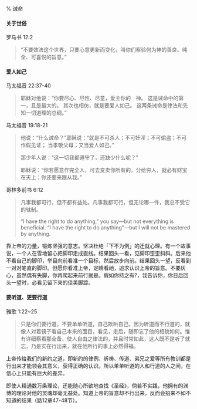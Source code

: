 % 诫命

#### 关于世俗

罗马书 12:2

> “不要效法这个世界，只要心意更新而变化，叫你们察验何为神的善良、纯全、可喜悦的旨意。”

#### 爱人如己

马太福音 22:37-40

> 耶稣对他说：“你要尽心、尽性、尽意，爱主你的　神。 这是诫命中的第一，且是最大的。 其次也相仿，就是要爱人如己。 这两条诫命是律法和先知一切道理的总纲。”

马太福音 19:18-21

> 他说：“什么诫命？”耶稣说：“就是不可杀人；不可奸淫；不可偷盗；不可作假见证； 当孝敬父母；又当爱人如己。” 
>
> 那少年人说：“这一切我都遵守了，还缺少什么呢？” 
>
> 耶稣说：“你若愿意作完全人，可去变卖你所有的，分给穷人，就必有财宝在天上；你还要来跟从我。”

哥林多前书 6:12

> 凡事我都可行，但不都有益处。凡事我都可行，但无论哪一件，我总不受它的辖制。
>
> “I have the right to do anything,” you say—but not everything is beneficial. “I have the right to do anything”—but I will not be mastered by anything.

靠上帝的力量，锻炼坚强的意志。坚决杜绝「下不为例」的迁就心理。有一个故事说，一个人在雪地留心把脚印走成直线。结果回头一看，见脚印歪歪斜斜。后来他不看自己的脚印，举目向前看准一个目标，然后放步向前。结果回头一望，反看到一对对笔直的脚印。但愿你看准上帝，定睛看祂，追求认识上帝的旨意。不要灰心，虽然偶有失脚，你再爬起来前行就是。假如你持之有?，我告诉你，你日后回头一望时，必看见留下来的佳美脚踪。

#### 要听道、更要行道

雅歌 1:22~25

> 只是你们要行道，不要单单听道，自己欺哄自己。因为听道而不行道的，就像人对着镜子看自己本来的面目，看见，走后，随即忘了他的相貌如何。惟有详细察看那全备、使人自由之律法的，并且时常如此，这人既不是听了就忘，乃是实在行出来，就在他所行的事上必然得福。

上帝传给我们的新约之道，即新约的律例、祈祷、传道、弟兄之爱等所有教训都是行出来才能领会其意义，获得正确的认识。所以单单听道的人和行道的人之间，在信心上只能有巨大的差异。

即使人精通数万条理论，还能随心所欲地查找《圣经》，倘若不实践，他拥有的渊博的理论对他的灵魂却毫无益处。知道上帝的旨意却不行出来，反而会招来不如不知道的结果（路12章47-48节）。
